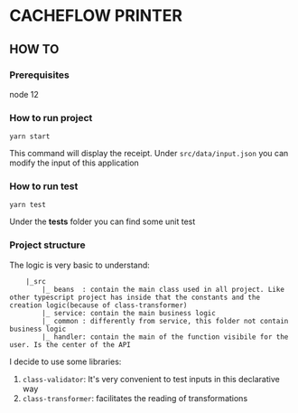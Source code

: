 # CACHEFLOW PRINTER

## HOW TO
### Prerequisites
node 12

### How to run project
```
yarn start
```
This command will display the receipt.
Under `src/data/input.json` you can modify the input of this application

### How to run test
```
yarn test
```
Under the __tests__ folder you can find some unit test

### Project structure
The logic is very basic to understand:
```
    |_src
        |_ beans  : contain the main class used in all project. Like other typescript project has inside that the constants and the creation logic(because of class-transformer)
        |_ service: contain the main business logic
        |_ common : differently from service, this folder not contain business logic
        |_ handler: contain the main of the function visibile for the user. Is the center of the API 
```
I decide to use some libraries:

1. `class-validator`: It's very convenient to test inputs in this declarative way
2. `class-transformer`: facilitates the reading of transformations